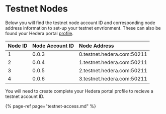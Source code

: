 # Testnet Nodes

Below you will find the testnet node account ID and corresponding node address information to set-up your testnet envrionment. These can also be found your Hedera portal [profile](https://portal.hedera.com/register). 

| Node ID | Node Account ID | Node Address |
| :--- | :--- | :--- |
| 1 | 0.0.3 | 0.testnet.hedera.com:50211 |
| 2 | 0.0.4 | 1.testnet.hedera.com:50211 |
| 3 | 0.0.5 | 2.testnet.hedera.com:50211 |
| 4 | 0.0.6 | 3.testnet.hedera.com:50211 |

You will need to create complete your Hedera portal profile to recieve a testnet account ID.

{% page-ref page="testnet-access.md" %}



